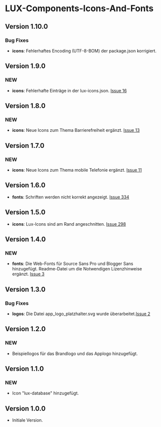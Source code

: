 # LUX-Components-Icons-And-Fonts

## Version 1.10.0

### Bug Fixes

- **icons**: Fehlerhaftes Encoding (UTF-8-BOM) der package.json korrigiert.

## Version 1.9.0

### NEW

- **icons**: Fehlerhafte Einträge in der lux-icons.json. [Issue 16](https://github.com/IHK-GfI/lux-components-icons-and-fonts/issues/16)

## Version 1.8.0

### NEW

- **icons**: Neue Icons zum Thema Barrierefreiheit ergänzt. [Issue 13](https://github.com/IHK-GfI/lux-components-icons-and-fonts/issues/13)

## Version 1.7.0

### NEW

- **icons**: Neue Icons zum Thema mobile Telefonie ergänzt. [Issue 11](https://github.com/IHK-GfI/lux-components-icons-and-fonts/issues/11)

## Version 1.6.0

- **fonts**: Schriften werden nicht korrekt angezeigt. [Issue 334](https://github.com/IHK-GfI/lux-components/issues/334)

## Version 1.5.0

- **icons**: Lux-Icons sind am Rand angeschnitten. [Issue 298](https://github.com/IHK-GfI/lux-components/issues/298)

## Version 1.4.0

### NEW

- **fonts**: Die Web-Fonts für Source Sans Pro und Blogger Sans hinzugefügt. Readme-Datei um die Notwendigen Lizenzhinweise ergänzt. [Issue 3](https://github.com/IHK-GfI/lux-components-icons-and-fonts/issues/3)

## Version 1.3.0

### Bug Fixes

- **logos**: Die Datei app_logo_platzhalter.svg wurde überarbeitet.[Issue 2](https://github.com/IHK-GfI/lux-components-icons-and-fonts/issues/2)

## Version 1.2.0

### NEW

- Beispiellogos für das Brandlogo und das Applogo hinzugefügt.

## Version 1.1.0

### NEW

- Icon "lux-database" hinzugefügt.

## Version 1.0.0

- Initiale Version.
